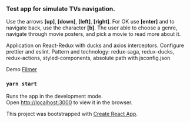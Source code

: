 ### Test app for simulate TVs navigation.

Use the arrows **[up]**, **[down]**, **[left]**, **[right]**. For OK use **[enter]** and to navigate back, use
the character **[b]**.
The user able to choose a genre, navigate through movie posters, and pick a
movie to read more about it.

Application on React-Redux with ducks and axios interceptors. Configure prettier and eslint.
Pattern and technology: redux-saga, redux-ducks, redux-actions, styled-components, absolute path with jsconfig.json

Demo [Filmer](https://filmer-app-test.herokuapp.com/action)
### `yarn start`

Runs the app in the development mode.<br />
Open [http://localhost:3000](http://localhost:3000) to view it in the browser.

This project was bootstrapped with [Create React App](https://github.com/facebook/create-react-app).
